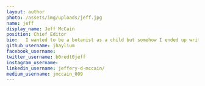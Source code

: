 ```yaml
---
layout: author
photo: /assets/img/uploads/jeff.jpg
name: jeff
display_name: Jeff McCain
position: Chief Editor
bio:   I wanted to be a botanist as a child but somehow I ended up writing code for a living...
github_username: jhaylium
facebook_username: 
twitter_username: b0redt0jeff
instagram_username: 
linkedin_username: jeffery-d-mccain/
medium_username: jmccain_009
---
```


